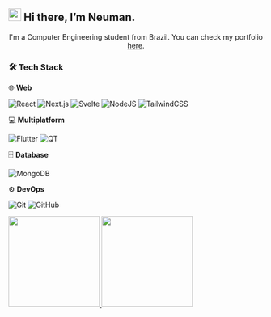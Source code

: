 ## <img src="https://media.giphy.com/media/hvRJCLFzcasrR4ia7z/giphy.gif" width="25px"> Hi there, I’m Neuman. 

<p align="center">I'm a Computer Engineering student from Brazil. You can check my portfolio <a href="https://neumanf.github.io/">here</a>.</p>

### 🛠 Tech Stack

🌐 **Web**

  ![React](https://img.shields.io/badge/React-blue?style=for-the-badge&logo=React)
  ![Next.js](https://img.shields.io/badge/Next.js-black?style=for-the-badge&logo=next.js)
  ![Svelte](https://img.shields.io/badge/Svelte-orange?style=for-the-badge&logo=Svelte)
  ![NodeJS](https://img.shields.io/badge/NodeJS-green?style=for-the-badge&logo=node.js)
  ![TailwindCSS](https://img.shields.io/badge/TailwindCSS-blue?style=for-the-badge&logo=Tailwind+CSS)

💻 **Multiplatform**

  ![Flutter](https://img.shields.io/badge/Flutter-blue?style=for-the-badge&logo=flutter)
  ![QT](https://img.shields.io/badge/QT-green?style=for-the-badge&logo=QT&logoColor=white)

🗄️ **Database**

  ![MongoDB](https://img.shields.io/badge/MongoDB-green?style=for-the-badge&logo=MongoDB)

⚙️ **DevOps**

  ![Git](https://img.shields.io/badge/Git-orange?style=for-the-badge&logo=git)
  ![GitHub](https://img.shields.io/badge/GitHub-black?style=for-the-badge&logo=github)
  

<a href="https://github.com/neumanf">
<img height="180em" src="https://github-readme-stats.vercel.app/api?username=neumanf&theme=buefy&show_icons=true&include_all_commits=true" />
<img height="180em" src="https://github-readme-stats.vercel.app/api/top-langs/?username=neumanf&theme=buefy&layout=compact" />
</a>
